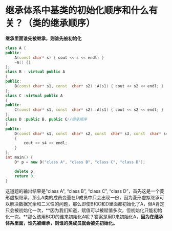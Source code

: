 # 继承体系中基类的初始化顺序和什么有关？（类的继承顺序）
**继承里面谁先被继承，则谁先被初始化**
```cpp
class A {
public:
	A(const char* s) { cout << s << endl; }
	~A() {}
};
class B : virtual public A
{
public:
	B(const char* s1, const  char* s2) :A(s1) { cout << s2 << endl; }
};
class C :virtual public A
{
public:
	C(const char* s1, const  char* s2) :A(s1) { cout << s2 << endl; }
};
class D :public B, public C//继承顺序
{
public:
	D(const char* s1, const  char* s2, const  char* s3, const  char* s4) :B(s1, s2), C(s1, s3), A(s1)
	{
		cout << s4 << endl;
	}
};
int main() {
	D* p = new D("class A", "class B", "class C", "class D");

	delete p;
	return 0;
}
```
这道题的输出结果是"class A", “class B”, “class C”, “class D”，首先这是一个菱形虚拟继承，那么A类的成员变量在D成员中只会出现一份，因为菱形虚拟继承可以解决数据冗余和二义性的问题，那么即使B和C和D里面都初始化了A，但A肯定只会被初始化一次，**因为我们知道，赋值可以被赋值多次，但初始化只能初始化一次。**那么该用BCD的谁来初始化A呢？答案是用D来初始化A，**因为在继承体系里面，谁先被继承，则谁的类成员就会被先初始化。**
